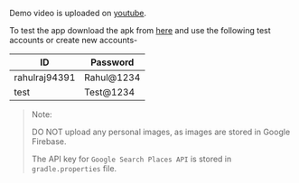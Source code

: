 Demo video is uploaded on [youtube](https://youtu.be/g_r70y9Ivac?si=GaLhiuZg_Od6l6eY).

To test the app download the apk from [here](https://drive.google.com/file/d/1eCoftwf8Xa3gRTPQ8AF8seBhQzaf3e1c/view?usp=sharing) and use the following test accounts or create new accounts-

| ID            | Password   |
|---------------|------------|
| rahulraj94391 | Rahul@1234 |
| test          | Test@1234  |


> Note:
>
> DO NOT upload any personal images, as images are stored in Google Firebase.
> 
> The API key for `Google Search Places API` is stored in `gradle.properties` file. 
